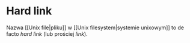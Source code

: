 # Hard link
Nazwa [[Unix file|pliku]] w [[Unix filesystem|systemie unixowym]] to de facto *hard link* (lub prościej *link*).


